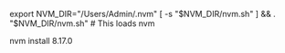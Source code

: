 export NVM_DIR="/Users/Admin/.nvm"
[ -s "$NVM_DIR/nvm.sh" ] && . "$NVM_DIR/nvm.sh"  # This loads nvm

nvm install 8.17.0

